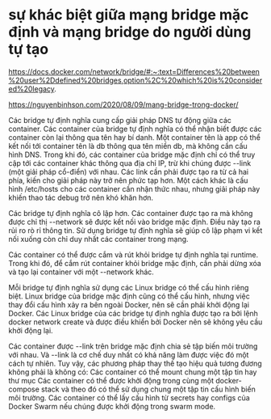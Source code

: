 # sự khác biệt giữa mạng bridge mặc định và mạng bridge do người dùng tự tạo

https://docs.docker.com/network/bridge/#:~:text=Differences%20between%20user%2Ddefined%20bridges,option%2C%20which%20is%20considered%20legacy.

https://nguyenbinhson.com/2020/08/09/mang-bridge-trong-docker/

Các bridge tự định nghĩa cung cấp giải pháp DNS tự động giữa các container. Các container của bridge tự định nghĩa có thể nhận biết được các container còn lại thông qua tên hay bí danh. Một container tên là app có thể kết nối tới container tên là db thông qua tên miền db, mà không cần cấu hình DNS. Trong khi đó, các container của bridge mặc định chỉ có thể truy cập tới các container khác thông qua địa chỉ IP, trừ khi chúng được --link (một giải pháp cổ-điển) với nhau. Các link cần phải được tạo ra từ cả hai phía, kiến cho giải pháp này trở nên phức tạp hơn. Một cách khác là cấu hình /etc/hosts cho các container cần nhận thức nhau, nhưng giải pháp này khiến thao tác debug trở nên khó khăn hơn.

Các bridge tự định nghĩa cô lập hơn. Các container được tạo ra mà không được chỉ thị --network sẽ được kết nối vào bridge mặc định. Điều này tạo ra rủi ro rò rỉ thông tin. Sử dụng bridge tự định nghĩa sẽ giúp cô lập phạm vi kết nối xuống còn chỉ duy nhất các container trong mạng.

Các container có thể được cắm và rút khỏi bridge tự định nghĩa tại runtime. Trong khi đó, để cắm rút container khỏi bridge mặc định, cần phải dừng xóa và tạo lại container với một --network khác.

Mỗi bridge tự định nghĩa sử dụng các Linux bridge có thể cấu hình riêng biệt. Linux bridge của bridge mặc định cũng có thể cấu hình, nhưng việc thay đổi cấu hình xảy ra bên ngoài Docker, nên sẽ cần phải khởi động lại Docker. Các Linux bridge của các bridge tự định nghĩa được tạo ra bởi lệnh docker network create và được điều khiển bởi Docker nên sẽ không yêu cầu khởi động lại.

Các container được --link trên bridge mặc định chia sẻ tập biến môi trường với nhau. Và --link là cơ chế duy nhất có khả năng làm được việc đó một cách tự nhiên. Tuy vậy, các phương pháp thay thế tạo hiệu quả tương đương không phải là không có:
  Các container có thể mount chung một tập tin hay thư mục
  Các container có thể được khởi động trong cùng một docker-compose stack và theo đó có thể sử dụng chung một tập tin cấu hình biến môi trường.
  Các container có thể lấy cấu hình từ secrets hay configs của Docker Swarm nếu chúng được khởi động trong swarm mode.

